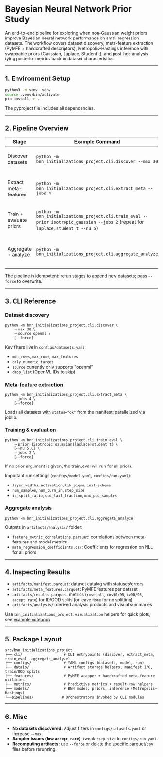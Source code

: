# Bayesian Neural Network Prior Study

An end-to-end pipeline for exploring when non-Gaussian weight priors improve Bayesian neural network performance on small regression datasets. The workflow covers dataset discovery, meta-feature extraction (PyMFE + handcrafted descriptors), Metropolis–Hastings inference with swappable priors (Gaussian, Laplace, Student‑t), and post-hoc analysis tying posterior metrics back to dataset characteristics.

---

## 1. Environment Setup

```bash
python3 -m venv .venv
source .venv/bin/activate
pip install -e .
```
The pyproject file includes all dependencies.

---

## 2. Pipeline Overview

| Stage | Example Command | Outputs | Notes |
| --- | --- | --- | --- |
| Discover datasets | `python -m bnn_initializations_project.cli.discover --max 30` | `artifacts/manifest.parquet`, `artifacts/datasets/*.npz` | Pulls numeric-target regression tasks from OpenML according to `configs/datasets.yaml`. |
| Extract meta-features | `python -m bnn_initializations_project.cli.extract_meta --jobs 4` | `artifacts/meta_features.parquet` | Combines PyMFE features with custom descriptors (nonlinearity, skew/kurtosis, etc.). |
| Train + evaluate priors | `python -m bnn_initializations_project.cli.train_eval --prior isotropic_gaussian --jobs 2` (repeat for `laplace`, `student_t --nu 5`) | `artifacts/results.parquet`, optional predictive samples | Uses config in `configs/model.yaml` and `configs/run.yaml`; saves ID/OOD metrics per dataset × prior. |
| Aggregate + analyze | `python -m bnn_initializations_project.cli.aggregate_analyze` | `artifacts/analysis/*.parquet/csv/json` | Produces ΔNLL tables, meta-feature correlations, logistic summary for non-Gaussian wins. |

The pipeline is idempotent: rerun stages to append new datasets; pass `--force` to overwrite.

---

## 3. CLI Reference

### Dataset discovery
```
python -m bnn_initializations_project.cli.discover \
    --max 30 \
    --source openml \
    [--force]
```
Key filters live in `configs/datasets.yaml`:
- `min_rows`, `max_rows`, `max_features`
- `only_numeric_target`
- `source` currently only supports "openml"
- `drop_list` (OpenML IDs to skip)

### Meta-feature extraction
```
python -m bnn_initializations_project.cli.extract_meta \
    --jobs 4 \
    [--force]
```
Loads all datasets with `status="ok"` from the manifest; parallelized via joblib.

### Training & evaluation
```
python -m bnn_initializations_project.cli.train_eval \
    --prior {isotropic_gaussian|laplace|student_t} \
    [--nu 5.0] \
    --jobs 2 \
    [--force]
```
If no prior argument is given, the train_eval will run for all priors.

Important run settings (`configs/model.yaml`, `configs/run.yaml`):
- `layer_widths`, `activation`, `lik_sigma`, `init_scheme`
- `num_samples`, `num_burn_in`, `step_size`
- `id_split_ratio`, `ood_tail_fraction`, `max_ppc_samples`

### Aggregate analysis
```
python -m bnn_initializations_project.cli.aggregate_analyze
```
Outputs in `artifacts/analysis/` folder:
- `feature_metric_correlations.parquet`: correlations between meta-features and model metrics
- `meta_regression_coefficients.csv`: Coefficients for regression on NLL for all priors

---

## 4. Inspecting Results

- `artifacts/manifest.parquet`: dataset catalog with statuses/errors  
- `artifacts/meta_features.parquet`: PyMFE features per dataset  
- `artifacts/results.parquet`: metrics (`rmse`, `nll`, `cov90/95`, `iw90/95`, `accept_rate`) for ID/OOD splits (or leave `None` for no splitting)
- `artifacts/analysis/`: derived analysis products and visual summaries

Use `bnn_initializations_project.visualization` helpers for quick plots, see [example notebook](src/bnn_initializations_project/show_correlations.ipynb)

---

## 5. Package Layout

```
src/bnn_initializations_project
├── cli/                   # CLI entrypoints (discover, extract_meta, train_eval, aggregate_analyze)
├── configs/               # YAML configs (datasets, model, run)
├── dataio/                # Artifact storage helpers, manifest I/O, train/OOD splits
├── features/              # PyMFE wrapper + handcrafted meta-feature utilities
├── metrics/               # Predictive metrics + result row helpers
├── models/                # BNN model, priors, inference (Metropolis–Hastings)
└──pipelines/             # Orchestrators invoked by CLI modules
```

---

## 6. Misc

- **No datasets discovered:** Adjust filters in `configs/datasets.yaml` or increase `--max`.
- **Sampler issues (low `accept_rate`):** tweak `step_size` in `configs/run.yaml`.
- **Recomputing artifacts:** use `--force` or delete the specific parquet/csv files before rerunning.